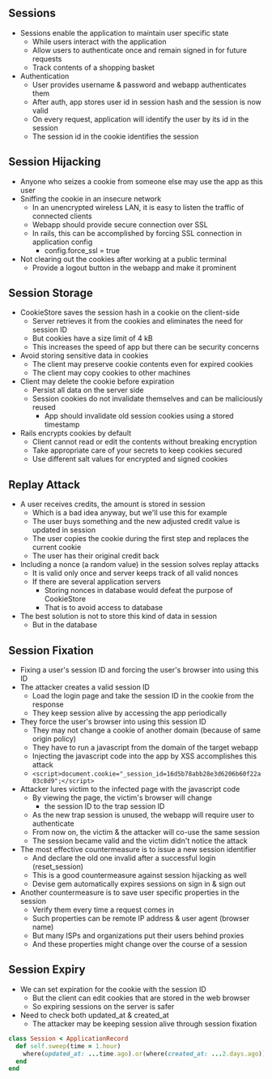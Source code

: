 ## Sessions
- Sessions enable the application to maintain user specific state
  - While users interact with the application
  - Allow users to authenticate once and remain signed in for future requests
  - Track contents of a shopping basket
- Authentication
  - User provides username & password and webapp authenticates them
  - After auth, app stores user id in session hash and the session is now valid
  - On every request, application will identify the user by its id in the session
  - The session id in the cookie identifies the session

## Session Hijacking
- Anyone who seizes a cookie from someone else may use the app as this user
- Sniffing the cookie in an insecure network
  - In an unencrypted wireless LAN, it is easy to listen the traffic of connected clients
  - Webapp should provide secure connection over SSL
  - In rails, this can be accomplished by forcing SSL connection in application config
    - config.force_ssl = true
- Not clearing out the cookies after working at a public terminal
  - Provide a logout button in the webapp and make it prominent

## Session Storage
- CookieStore saves the session hash in a cookie on the client-side
  - Server retrieves it from the cookies and eliminates the need for session ID
  - But cookies have a size limit of 4 kB
  - This increases the speed of app but there can be security concerns
- Avoid storing sensitive data in cookies
  - The client may preserve cookie contents even for expired cookies
  - The client may copy cookies to other machines
- Client may delete the cookie before expiration
  - Persist all data on the server side
  - Session cookies do not invalidate themselves and can be maliciously reused
    - App should invalidate old session cookies using a stored timestamp
- Rails encrypts cookies by default
  - Client cannot read or edit the contents without breaking encryption
  - Take appropriate care of your secrets to keep cookies secured
  - Use different salt values for encrypted and signed cookies

## Replay Attack
- A user receives credits, the amount is stored in session
  - Which is a bad idea anyway, but we'll use this for example
  - The user buys something and the new adjusted credit value is updated in session
  - The user copies the cookie during the first step and replaces the current cookie
  - The user has their original credit back
- Including a nonce (a random value) in the session solves replay attacks
  - It is valid only once and server keeps track of all valid nonces
  - If there are several application servers
    - Storing nonces in database would defeat the purpose of CookieStore
    - That is to avoid access to database
- The best solution is not to store this kind of data in session
  - But in the database

## Session Fixation
- Fixing a user's session ID and forcing the user's browser into using this ID
- The attacker creates a valid session ID
  - Load the login page and take the session ID in the cookie from the response
  - They keep session alive by accessing the app periodically
- They force the user's browser into using this session ID
  - They may not change a cookie of another domain (because of same origin policy)
  - They have to run a javascript from the domain of the target webapp
  - Injecting the javascript code into the app by XSS accomplishes this attack
  - `<script>document.cookie="_session_id=16d5b78abb28e3d6206b60f22a03c8d9";</script>`
- Attacker lures victim to the infected page with the javascript code
  - By viewing the page, the victim's browser will change
    - the session ID to the trap session ID
  - As the new trap session is unused, the webapp will require user to authenticate
  - From now on, the victim & the attacker will co-use the same session
  - The session became valid and the victim didn't notice the attack
- The most effective countermeasure is to issue a new session identifier
  - And declare the old one invalid after a successful login (reset_session)
  - This is a good countermeasure against session hijacking as well
  - Devise gem automatically expires sessions on sign in & sign out
- Another countermeasure is to save user specific properties in the session
  - Verify them every time a request comes in
  - Such properties can be remote IP address & user agent (browser name)
  - But many ISPs and organizations put their users behind proxies
  - And these properties might change over the course of a session

## Session Expiry
- We can set expiration for the cookie with the session ID
  - But the client can edit cookies that are stored in the web browser
  - So expiring sessions on the server is safer
- Need to check both updated_at & created_at
  - The attacker may be keeping session alive through session fixation

```rb
class Session < ApplicationRecord
  def self.sweep(time = 1.hour)
    where(updated_at: ...time.ago).or(where(created_at: ...2.days.ago)).delete_all
  end
end
```
